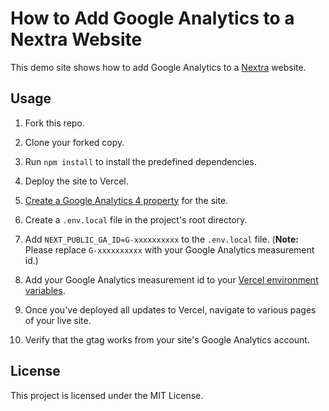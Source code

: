 # How to Add Google Analytics to a Nextra Website

This demo site shows how to add Google Analytics to a [Nextra](https://nextra.site) website.

## Usage

1. Fork this repo.

2. Clone your forked copy.

3. Run `npm install` to install the predefined dependencies.

4. Deploy the site to Vercel.

5. [Create a Google Analytics 4 property](https://support.google.com/analytics/answer/9304153) for the site.

6. Create a `.env.local` file in the project's root directory.

7. Add `NEXT_PUBLIC_GA_ID=G-xxxxxxxxxx` to the `.env.local` file. (**Note:** Please replace `G-xxxxxxxxxx` with your Google Analytics measurement id.)

8. Add your Google Analytics measurement id to your [Vercel environment variables](https://vercel.com/docs/concepts/projects/environment-variables?utm_source=next-site&utm_medium=docs&utm_campaign=next-website).

9. Once you've deployed all updates to Vercel, navigate to various pages of your live site.

10. Verify that the gtag works from your site's Google Analytics account.

## License

This project is licensed under the MIT License.
